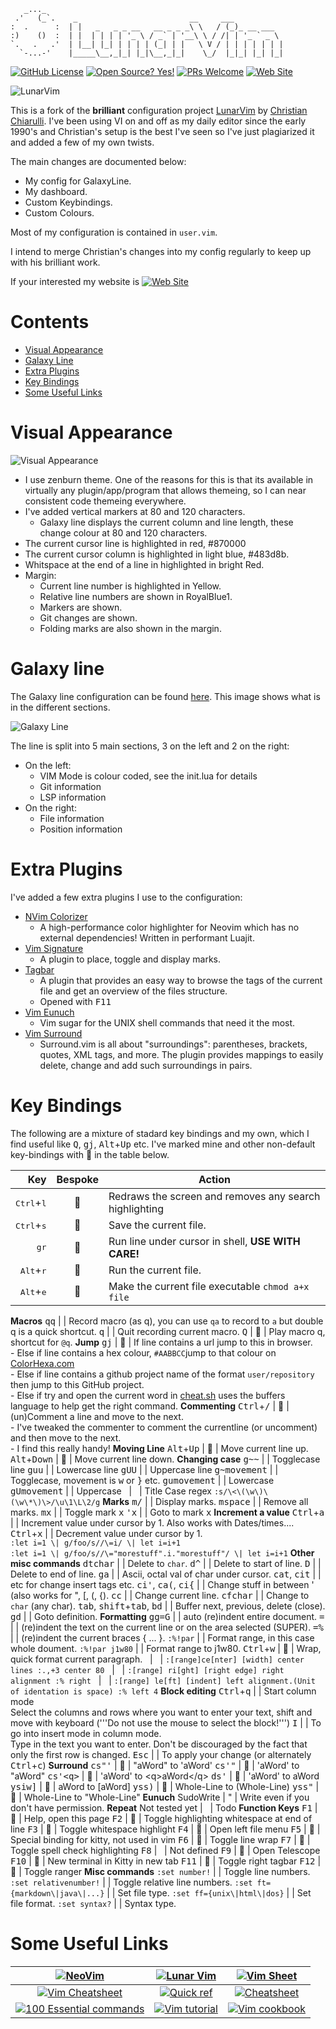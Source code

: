 ```
   _..._
 .'   (_`.    _                         __     ___
:  .      :  | |   _   _ _ __   __ _ _ _\ \   / (_)_ __ ___
:)    ()  :  | |  | | | | '_ \ / _` | '__\ \ / /| | '_ ` _ \
`.   .   .'  | |__| |_| | | | | (_| | |   \ V / | | | | | | |
  `-...-'    |_____\__,_|_| |_|\__,_|_|    \_/  |_|_| |_| |_|
```

<!-- Sheilds -->
<!-- {{{1 -->
[![GitHub License](https://img.shields.io/github/license/jimcornmell/LunarVim)](https://github.com/jimcornmell/LunarVim/blob/master/LICENSE)
[![Open Source? Yes!](https://badgen.net/badge/Open%20Source%20%3F/Yes%21/blue?icon=github)](https://github.com/jimcornmell/lunarvim)
[![PRs Welcome](https://img.shields.io/badge/PRs-welcome-brightgreen.svg?style=flat-square)](http://makeapullrequest.com)
[![Web Site](https://img.shields.io/badge/Jims%20Cosmos-website-red)](https://JimsCosmos.com)
<!-- }}}1 -->

<!-- Main Image -->
<!-- {{{1 -->
![LunarVim](./utils/media/demoScreen.png)
<!-- }}}1 -->

<!-- Introduction -->
<!-- {{{1 -->

This is a fork of the **brilliant** configuration project
[LunarVim](https://github.com/ChristianChiarulli/LunarVim) by [Christian
Chiarulli](https://twitter.com/intent/follow?screen_name=chrisatmachine).
I've been using VI on and off as my daily editor since the early 1990's and
Christian's setup is the best I've seen so I've just plagiarized it and added a
few of my own twists.

The main changes are documented below:

- My config for GalaxyLine.
- My dashboard.
- Custom Keybindings.
- Custom Colours.

Most of my configuration is contained in `user.vim`.

I intend to merge Christian's changes into my config regularly to keep up with
his brilliant work.

If your interested my website is [![Web Site](https://img.shields.io/badge/Jims%20Cosmos-website-red)](https://JimsCosmos.com)


<!-- }}}1 -->

# Contents
<!-- {{{1 -->
- [Visual Appearance](#visual-appearance)
- [Galaxy Line](#galaxy-line)
- [Extra Plugins](#extra-plugins)
- [Key Bindings](#key-bindings)
- [Some Useful Links](#some-useful-links)
<!-- }}}1 -->

# Visual Appearance
<!-- {{{1 -->
![Visual Appearance](./utils/media/VisualAppearance.png)
- I use zenburn theme.  One of the reasons for this is that its available in virtually
  any plugin/app/program that allows themeing, so I can near consistent code themeing
  everywhere.
- I've added vertical markers at 80 and 120 characters.
  - Galaxy line displays the current column and line length, these change colour at 80 and 120 characters.
- The current cursor line is highlighted in red, #870000
- The current cursor column is highlighted in light blue, #483d8b.
- Whitspace at the end of a line in highlighted in bright Red.
- Margin:
  - Current line number is highlighted in Yellow.
  - Relative line numbers are shown in RoyalBlue1.
  - Markers are shown.
  - Git changes are shown.
  - Folding marks are also shown in the margin.
<!-- }}}1 -->

# Galaxy line
<!-- {{{1 -->
The Galaxy line configuration can be found [here](https://github.com/jimcornmell/LunarVim/blob/master/lua/lv-galaxyline/init.lua).
This image shows what is in the different sections.

![Galaxy Line](./utils/media/GalaxyLine.svg)

The line is split into 5 main sections, 3 on the left and 2 on the right:

- On the left:
  - VIM Mode is colour coded, see the init.lua for details
  - Git information
  - LSP information
- On the right:
  - File information
  - Position information
<!-- }}}1 -->

# Extra Plugins
<!-- {{{1 -->
I've added a few extra plugins I use to the configuration:

- [NVim Colorizer](https://github.com/norcalli/nvim-colorizer.lua)
  - A high-performance color highlighter for Neovim which has no external dependencies! Written in performant Luajit.
- [Vim Signature](https://github.com/kshenoy/vim-signature)
  - A plugin to place, toggle and display marks.
- [Tagbar](https://github.com/preservim/tagbar)
  - A plugin that provides an easy way to browse the tags of the current file and get an overview of the files structure.
  - Opened with <kbd>F11</kbd>
- [Vim Eunuch](https://github.com/tpope/vim-eunuch)
  - Vim sugar for the UNIX shell commands that need it the most.
- [Vim Surround](https://github.com/tpope/vim-surround)
  - Surround.vim is all about "surroundings": parentheses, brackets, quotes,
    XML tags, and more. The plugin provides mappings to easily delete, change and add such surroundings in pairs.
<!-- }}}1 -->

# Key Bindings
<!-- {{{1 -->

The following are a mixture of stadard key bindings and my own, which I find
useful like <kbd>Q</kbd>, <kbd>g</kbd><kbd>j</kbd>, <kbd>Alt</kbd>+<kbd>Up</kbd> etc. I've marked mine and other non-default
key-bindings with :triangular_flag_on_post: in the table below.

Key                   | Bespoke | Action
-------------------------------: | :-----: | -------------------------------
<kbd>Ctrl</kbd>+<kbd>l</kbd>    | :triangular_flag_on_post: | Redraws the screen and removes any search highlighting
<kbd>Ctrl</kbd>+<kbd>s</kbd>    | :triangular_flag_on_post: | Save the current file.
<kbd>g</kbd><kbd>r</kbd>        | :triangular_flag_on_post: | Run line under cursor in shell, **USE WITH CARE!**
<kbd>Alt</kbd>+<kbd>r</kbd>     | :triangular_flag_on_post: | Run the current file.
<kbd>Alt</kbd>+<kbd>e</kbd>     | :triangular_flag_on_post: | Make the current file executable `chmod a+x file`
__Macros__
<kbd>q</kbd><kbd>q</kbd>        |&nbsp;| Record macro (as q), you can use `qa` to record to `a` but double q is a quick shortcut.
<kbd>q</kbd>                    |&nbsp;| Quit recording current macro.
<kbd>Q</kbd>                    | :triangular_flag_on_post: | Play macro q, shortcut for `@q`.
__Jump__
<kbd>g</kbd><kbd>j</kbd>        | :triangular_flag_on_post: | If line contains a url jump to this in browser.<br/> - Else if line contains a hex colour, `#AABBCC`jump to that colour on [ColorHexa.com](https://www.colorhexa.com)<br/>- Else if line contains a github project name of the format  `user/repository` then jump to this GitHub project.<br/>- Else if try and open the current word in [cheat.sh](https://cheat.sh) uses the buffers language to help get the right command.
__Commenting__
<kbd>Ctrl</kbd>+<kbd>/</kbd>             | :triangular_flag_on_post: | (un)Comment a line and move to the next.<br/> - I've tweaked the commenter to comment the currentline (or uncomment) and then move to the next.  <br/> - I find this really handy!
__Moving Line__
<kbd>Alt</kbd>+<kbd>Up</kbd>             | :triangular_flag_on_post: | Move current line up.
<kbd>Alt</kbd>+<kbd>Down</kbd>           | :triangular_flag_on_post: | Move current line down.
__Changing case__
<kbd>g</kbd><kbd>\~</kbd><kbd>\~</kbd>                  |&nbsp;| Togglecase line
<kbd>g</kbd><kbd>u</kbd><kbd>u</kbd>                  |&nbsp;| Lowercase line
<kbd>g</kbd><kbd>U</kbd><kbd>U</kbd>                  |&nbsp;| Uppercase line
<kbd>g</kbd><kbd>~</kbd><kbd>movement</kbd>         |&nbsp;| Togglecase, movement is <kbd>w</kbd> or <kbd>}</kbd> etc.
<kbd>g</kbd><kbd>u</kbd><kbd>movement</kbd>         |&nbsp;| Lowercase
<kbd>g</kbd><kbd>U</kbd><kbd>movement</kbd>         |&nbsp;| Uppercase
&nbsp;                          | &nbsp; | Title Case regex `:s/\<\(\w\)\(\w\*\)\>/\u\1\L\2/g`
__Marks__
<kbd>m</kbd><kbd>/</kbd>                   |&nbsp;| Display marks.
<kbd>m</kbd><kbd>space</kbd>             |&nbsp;| Remove all marks.
<kbd>m</kbd><kbd>x</kbd>                   |&nbsp;| Toggle mark <kbd>x</kbd>
<kbd>'</kbd><kbd>x</kbd>                   |&nbsp;| Goto to mark <kbd>x</kbd>
__Increment a value__
<kbd>Ctrl</kbd>+<kbd>a</kbd>             |&nbsp;| Increment value under cursor by 1.  Also works with Dates/times....
<kbd>Ctrl</kbd>+<kbd>x</kbd>             |&nbsp;| Decrement value under cursor by 1.<br/>`:let i=1 \| g/foo/s//\=i/ \| let i=i+1`<br/>`:let i=1 \| g/foo/s//\="morestuff".i."morestuff"/ \| let i=i+1`
__Other misc commands__
<kbd>d</kbd><kbd>t</kbd><kbd>char</kbd>             |&nbsp;| Delete to `char`.
<kbd>d</kbd><kbd>^</kbd>                   |&nbsp;| Delete to start of line.
<kbd>D</kbd>                   |&nbsp;| Delete to end of line.
<kbd>g</kbd><kbd>a</kbd>                   |&nbsp;| Ascii, octal val of char under cursor.
<kbd>c</kbd><kbd>a</kbd><kbd>t</kbd>, <kbd>c</kbd><kbd>i</kbd><kbd>t</kbd>           |&nbsp;| etc for change insert tags etc.
<kbd>c</kbd><kbd>i</kbd><kbd>'</kbd>, <kbd>c</kbd><kbd>a</kbd><kbd>(</kbd>, <kbd>c</kbd><kbd>i</kbd><kbd>{</kbd>      |&nbsp;| Change stuff in between ' (also works for ", [, (, {).
<kbd>c</kbd><kbd>c</kbd>                   |&nbsp;| Change current line.
<kbd>c</kbd><kbd>f</kbd><kbd>char</kbd>             |&nbsp;| Change to `char` (any char).
<kbd>tab</kbd>, <kbd>shift</kbd>+<kbd>tab</kbd>, <kbd>b</kbd><kbd>d</kbd>    |&nbsp;| Buffer next, previous, delete (close).
<kbd>g</kbd><kbd>d</kbd>                   |&nbsp;| Goto definition.
__Formatting__
<kbd>g</kbd><kbd>g</kbd><kbd>=</kbd><kbd>G</kbd>                 |&nbsp;| auto (re)indent entire document.
<kbd>=</kbd>                    |&nbsp;| (re)indent the text on the current line or on the area selected (SUPER).
<kbd>=</kbd><kbd>%</kbd>                   |&nbsp;| (re)indent the current braces { ... }.
`:%!par`        |&nbsp;| Format range, in this case whole doument.
`:%!par j1w80`         |&nbsp;| Format range to j1w80.
<kbd>Ctrl</kbd>+<kbd>w</kbd>             | :triangular_flag_on_post: | Wrap, quick format current paragraph.
&nbsp;                          | &nbsp; | `:[range]ce[nter] [width] center lines :.,+3 center 80`
&nbsp;                          | &nbsp; | `:[range] ri[ght] [right edge] right alignment :% right`
&nbsp;                          | &nbsp; | `:[range] le[ft] [indent] left alignment.(Unit of identation is space) :% left 4`
__Block editing__
<kbd>Ctrl</kbd>+<kbd>q</kbd>    |&nbsp;| Start column mode<br/>Select the columns and rows where you want to enter your text, shift and move with keyboard ('''Do not use the mouse to select the block!''')
<kbd>I</kbd>                    |&nbsp;| To go into insert mode in column mode.<br/>Type in the text you want to enter. Don't be discouraged by the fact that only the first row is changed.
<kbd>Esc</kbd>                  |&nbsp;| To apply your change (or alternately <kbd>Ctrl</kbd>+<kbd>c</kbd>)
__Surround__
<kbd>c</kbd><kbd>s</kbd><kbd>"</kbd><kbd>'</kbd>  | :triangular_flag_on_post: | "aWord" to 'aWord'
<kbd>c</kbd><kbd>s</kbd><kbd>'</kbd><kbd>"</kbd>  | :triangular_flag_on_post: | 'aWord' to "aWord"
<kbd>c</kbd><kbd>s</kbd><kbd>'</kbd><kbd>&lt;</kbd><kbd>q</kbd><kbd>&gt;</kbd>  | :triangular_flag_on_post: | 'aWord' to &lt;q&gt;aWord&lt;/q&gt;
<kbd>d</kbd><kbd>s</kbd><kbd>'</kbd>  | :triangular_flag_on_post: | 'aWord' to aWord
<kbd>y</kbd><kbd>s</kbd><kbd>i</kbd><kbd>w</kbd><kbd>]</kbd> | :triangular_flag_on_post: | aWord to [aWord]
<kbd>y</kbd><kbd>s</kbd><kbd>s</kbd><kbd>)</kbd> | :triangular_flag_on_post: | Whole-Line to (Whole-Line)
<kbd>y</kbd><kbd>s</kbd><kbd>s</kbd><kbd>"</kbd> | :triangular_flag_on_post: | Whole-Line to "Whole-Line"
__Eunuch__
SudoWrite |&nbsp;" | Write even if you don't have permission.
__Repeat__
Not tested yet | &nbsp; | Todo
__Function Keys__
<kbd>F1</kbd>                   | :triangular_flag_on_post: | Help, open this page
<kbd>F2</kbd>                   | :triangular_flag_on_post: | Toggle highlighting whitespace at end of line
<kbd>F3</kbd>                   | :triangular_flag_on_post: | Toggle whitespace highlight
<kbd>F4</kbd>                   | :triangular_flag_on_post: | Open left file menu
<kbd>F5</kbd>                   | :triangular_flag_on_post: | Special binding for kitty, not used in vim
<kbd>F6</kbd>                   | :triangular_flag_on_post: | Toggle line wrap
<kbd>F7</kbd>                   | :triangular_flag_on_post: | Toggle spell check highlighting
<kbd>F8</kbd>                   | &nbsp; | Not defined
<kbd>F9</kbd>                   | :triangular_flag_on_post: | Open Telescope
<kbd>F10</kbd>                  | :triangular_flag_on_post: | New terminal in Kitty in new tab
<kbd>F11</kbd>                  | :triangular_flag_on_post: | Toggle right tagbar
<kbd>F12</kbd>                  | :triangular_flag_on_post: | Toggle ranger
__Misc commands__
`:set number!`                  |&nbsp;| Toggle line numbers.
`:set relativenumber!`          |&nbsp;| Toggle relative line numbers.
`:set ft={markdown\|java\|...}` |&nbsp;| Set file type.
`:set ff={unix\|html\|dos}`     |&nbsp;| Set file format.
`:set syntax?`                  |&nbsp;| Syntax type.
<!-- }}}1 -->

# Some Useful Links
<!-- {{{1 -->
| [![NeoVim](https://img.shields.io/badge/NeoVim-website-red)](https://neovim.io) | [![Lunar Vim](https://img.shields.io/badge/Lunar%20Vim-website-red)](https://github.com/ChristianChiarulli/LunarVim) | [![Vim Sheet](https://img.shields.io/badge/Vim%20Sheet-website-red)](http://vimsheet.com)
| :--: | :--: | :--:
| [![Vim Cheatsheet](https://img.shields.io/badge/Vim%20CheatSheet.wtf-website-red)](https://www.cheatsheet.wtf/vim/) | [![Quick ref](https://img.shields.io/badge/Quick%20Ref-website-red)](http://tnerual.eriogerg.free.fr/vimqrc.html) | [![Cheatsheet](https://img.shields.io/badge/Cheatsheet-website-red)](https://paulgorman.org/technical/vim.html)
| [![100 Essential commands](https://img.shields.io/badge/100%20Essential%20Commands-website-red)](https://catswhocode.com/vim-commands/) | [![Vim tutorial](https://img.shields.io/badge/Vim%20Tutorial-website-red)](https://www.openvim.com/) | [![Vim cookbook](https://img.shields.io/badge/Vim%20Cookbook-website-red)](http://www.oualline.com/vim-cook.html)

<!-- }}}1 -->

<!--
TODO: https://github.com/tpope/vim-repeat
-->
